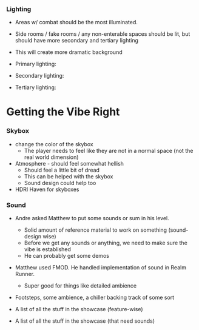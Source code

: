 ### Lighting

- Areas w/ combat should be the most illuminated.
- Side rooms / fake rooms / any non-enterable spaces should be lit, but should have more secondary and tertiary lighting
- This will create more dramatic background

- Primary lighting:
- Secondary lighting:
- Tertiary lighting:

# Getting the Vibe Right

### Skybox

- change the color of the skybox
	- The player needs to feel like they are not in a normal space (not the real world dimension)
- Atmosphere - should feel somewhat hellish
	- Should feel a little bit of dread
	- This can be helped with the skybox
	- Sound design could help too
- HDRI Haven for skyboxes

### Sound

- Andre asked Matthew to put some sounds or sum in his level.
	- Solid amount of reference material to work on something (sound-design wise)
	- Before we get any sounds or anything, we need to make sure the vibe is established
	- He can probably get some demos

- Matthew used FMOD. He handled implementation of sound in Realm Runner.
	- Super good for things like detailed ambience
- Footsteps, some ambience, a chiller backing track of some sort

- A list of all the stuff in the showcase (feature-wise)
- A list of all the stuff in the showcase (that need sounds)
